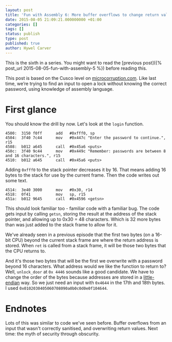 ```yaml
---
layout: post
title: 'Fun with Assembly 6: More buffer overflows to change return values'
date: 2015-08-05 21:09:21.000000000 +01:00
categories: []
tags: []
status: publish
type: post
published: true
author: Hywel Carver
---
```

This is the sixth in a series. You might want to read the
[previous post]({% post_url 2015-08-05-fun-with-assembly-5 %})
before reading this.

This post is based on the Cusco level on <a href="http://microcorruption.com">microcorruption.com</a>. Like last time, we’re trying to find an input to open a lock without knowing the correct password, using knowledge of assembly language.

<h1>First glance</h1>
You should know the drill by now. Let's look at the <code>login</code> function.

<pre><code>4500:  3150 f0ff      add   #0xfff0, sp
4504:  3f40 7c44      mov   #0x447c "Enter the password to continue.", r15
4508:  b012 a645      call  #0x45a6 &lt;puts&gt;
450c:  3f40 9c44      mov   #0x449c "Remember: passwords are between 8 and 16 characters.", r15
4510:  b012 a645      call  #0x45a6 &lt;puts&gt;
</code></pre>
Adding <code>0xfff0</code> to the stack pointer decreases it by 16. That means adding 16 bytes to the stack for use by the current frame. Then the code writes out some text.

<pre><code>4514:  3e40 3000      mov   #0x30, r14
4518:  0f41           mov   sp, r15
451a:  b012 9645      call  #0x4596 &lt;getsn&gt;
</code></pre>
This should look familiar too - familiar code with a familiar bug. The code gets input by calling <code>getsn</code>, storing the result at the address of the stack pointer, and allowing up to 0x30 = 48 characters. Which is 32 more bytes than was just added to the stack frame to allow for it.

We've already seen in a previous episode that the first two bytes (on a 16-bit CPU) beyond the current stack frame are where the return address is stored. When <code>ret</code> is called from a stack frame, it will be those two bytes that the CPU returns to.

And it's those two bytes that will be the first we overwrite with a password beyond 16 characters. What address would we like the function to return to? Well, <code>unlock_door</code> at <code>0x 4446</code> sounds like a good candidate. We have to change the order of the bytes because addresses are stored in a <a href="https://en.wikipedia.org/wiki/Endianness#Little-endian">little-endian</a> way. So we just need an input with <code>0x4644</code> in the 17th and 18th bytes. I used <code>0x0102030405060708090a0b0c0d0e0f104644</code>.

<h1>Endnotes</h1>
Lots of this was similar to code we've seen before. Buffer overflows from an input that wasn't correctly sanitised, and overwriting return values. Next time: the myth of security through obscurity.

